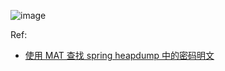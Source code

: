 ![image](https://user-images.githubusercontent.com/30398606/173270645-bfdcf8eb-86f1-4522-be5f-4a86ce16c347.png)



Ref:
- [使用 MAT 查找 spring heapdump 中的密码明文 ](https://landgrey.me/blog/16/)
